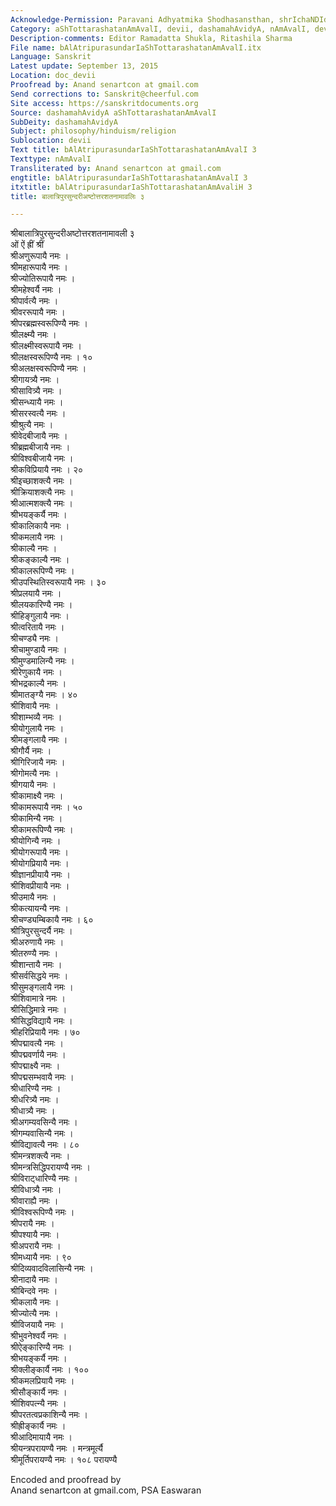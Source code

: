 ```yaml
---
Acknowledge-Permission: Paravani Adhyatmika Shodhasansthan, shrIchaNDIdhAma, prayAga
Category: aShTottarashatanAmAvalI, devii, dashamahAvidyA, nAmAvalI, devI
Description-comments: Editor Ramadatta Shukla, Ritashila Sharma
File name: bAlAtripurasundarIaShTottarashatanAmAvalI.itx
Language: Sanskrit
Latest update: September 13, 2015
Location: doc_devii
Proofread by: Anand senartcon at gmail.com
Send corrections to: Sanskrit@cheerful.com
Site access: https://sanskritdocuments.org
Source: dashamahAvidyA aShTottarashatanAmAvalI
SubDeity: dashamahAvidyA
Subject: philosophy/hinduism/religion
Sublocation: devii
Text title: bAlAtripurasundarIaShTottarashatanAmAvalI 3
Texttype: nAmAvalI
Transliterated by: Anand senartcon at gmail.com
engtitle: bAlAtripurasundarIaShTottarashatanAmAvalI 3
itxtitle: bAlAtripurasundarIaShTottarashatanAmAvaliH 3
title: बालात्रिपुरसुन्दरीअष्टोत्तरशतनामावलिः ३

---
```

  
 श्रीबालात्रिपुरसुन्दरीअष्टोत्तरशतनामावली ३   
ओं ऐं ह्रीं श्रीं   
श्रीअणुरूपायै नमः ।  
श्रीमहारूपायै नमः ।  
श्रीज्योतिरूपायै नमः ।  
श्रीमहेश्वर्यै नमः ।  
श्रीपार्वत्यै नमः ।  
श्रीवररूपायै नमः ।  
श्रीपरब्रह्मस्वरूपिण्यै नमः ।  
श्रीलक्ष्म्यै नमः ।  
श्रीलक्ष्मीस्वरूपायै नमः ।  
श्रीलक्षस्वरूपिण्यै नमः । १०  
श्रीअलक्षस्वरूपिण्यै नमः ।  
श्रीगायत्र्यै नमः ।  
श्रीसावित्र्यै नमः ।  
श्रीसन्ध्यायै नमः ।  
श्रीसरस्वत्यै नमः ।  
श्रीश्रुत्यै नमः ।  
श्रीवेदबीजायै नमः ।  
श्रीब्रह्मबीजायै नमः ।  
श्रीविश्वबीजायै नमः ।  
श्रीकविप्रियायै नमः । २०  
श्रीइच्छाशक्त्यै नमः ।  
श्रीक्रियाशक्त्यै नमः ।  
श्रीआत्मशक्त्यै नमः ।  
श्रीभयङ्कर्यै नमः ।  
श्रीकालिकायै नमः ।  
श्रीकमलायै नमः ।  
श्रीकाल्यै नमः ।  
श्रीकङ्काल्यै नमः ।  
श्रीकालरूपिण्यै नमः ।  
श्रीउपस्थितिस्वरूपायै नमः । ३०  
श्रीप्रलयायै नमः ।  
श्रीलयकारिण्यै नमः ।  
श्रीहिङ्गुलायै नमः ।  
श्रीत्वरितायै नमः ।  
श्रीचण्ड्यै नमः ।  
श्रीचामुण्डायै नमः ।  
श्रीमुण्डमालिन्यै नमः ।  
श्रीरेणुकायै नमः ।  
श्रीभद्रकाल्यै नमः ।  
श्रीमातङ्ग्यै नमः । ४०  
श्रीशिवायै नमः ।  
श्रीशाम्भव्यै नमः ।  
श्रीयोगुलायै नमः ।  
श्रीमङ्गलायै नमः ।  
श्रीगौर्यै नमः ।  
श्रीगिरिजायै नमः ।  
श्रीगोमत्यै नमः ।  
श्रीगयायै नमः ।  
श्रीकामाक्ष्यै नमः ।  
श्रीकामरूपायै नमः । ५०  
श्रीकामिन्यै नमः ।  
श्रीकामरूपिण्यै नमः ।  
श्रीयोगिन्यै नमः ।  
श्रीयोगरूपायै नमः ।  
श्रीयोगप्रियायै नमः ।  
श्रीज्ञानप्रीयायै नमः ।  
श्रीशिवप्रीयायै नमः ।  
श्रीउमायै नमः ।  
श्रीकत्यायन्यै नमः ।  
श्रीचण्ड्यम्बिकायै नमः । ६०  
श्रीत्रिपुरसुन्दर्यै नमः ।  
श्रीअरुणायै नमः ।  
श्रीतरुण्यै नमः ।  
श्रीशान्तायै नमः ।  
श्रीसर्वसिद्धये नमः ।  
श्रीसुमङ्गलायै नमः ।  
श्रीशिवामात्रे नमः ।  
श्रीसिद्धिमात्रे नमः ।  
श्रीसिद्धविद्यायै नमः ।  
श्रीहरिप्रियायै नमः । ७०  
श्रीपद्मावत्यै नमः ।  
श्रीपद्मवर्णायै नमः ।  
श्रीपद्माक्ष्यै नमः ।  
श्रीपद्मसम्भवायै नमः ।  
श्रीधारिण्यै नमः ।  
श्रीधरित्र्यै नमः ।  
श्रीधात्र्यै नमः ।  
श्रीअगम्यवसिन्यै नमः ।  
श्रीगम्यवासिन्यै नमः ।  
श्रीविद्यावत्यै नमः । ८०  
श्रीमन्त्रशक्त्यै नमः ।  
श्रीमन्त्रसिद्धिपरायण्यै नमः ।  
श्रीविराट्धारिण्यै नमः ।  
श्रीविधात्र्यै नमः ।  
श्रीवाराह्यै नमः ।  
श्रीविश्वरूपिण्यै नमः ।  
श्रीपरायै नमः ।  
श्रीपश्यायै नमः ।  
श्रीअपरायै नमः ।  
श्रीमध्यायै नमः । ९०  
श्रीदिव्यवादविलासिन्यै नमः ।  
श्रीनादायै नमः ।  
श्रीबिन्दवे नमः ।  
श्रीकलायै नमः ।  
श्रीज्योत्यै नमः ।  
श्रीविजयायै नमः ।  
श्रीभुवनेश्वर्यै नमः ।  
श्रीऐङ्कारिण्यै नमः ।  
श्रीभयङ्कर्यै नमः ।  
श्रीक्लीङ्कार्यै नमः । १००  
श्रीकमलप्रियायै नमः ।  
श्रीसौङ्कार्यै नमः ।  
श्रीशिवपत्न्यै नमः ।  
श्रीपरतत्वप्रकाशिन्यै नमः ।  
श्रीह्रीङ्कार्यै नमः ।  
श्रीआदिमायायै नमः ।  
श्रीयन्त्रपरायण्यै नमः । मन्त्रमूर्त्यै  
श्रीमूर्तिपरायण्यै नमः । १०८ परायण्यै  
  
  
Encoded and proofread by  
Anand senartcon at gmail.com, PSA Easwaran  
  
